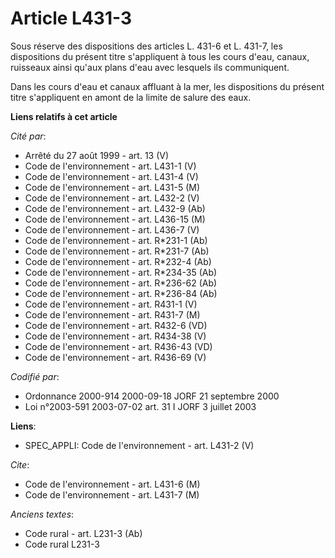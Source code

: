 # Article L431-3

Sous réserve des dispositions des articles L. 431-6 et L. 431-7, les dispositions du présent titre s'appliquent à tous les
cours d'eau, canaux, ruisseaux ainsi qu'aux plans d'eau avec lesquels ils communiquent.

Dans les cours d'eau et canaux affluant à la mer, les dispositions du présent titre s'appliquent en amont de la limite de
salure des eaux.

**Liens relatifs à cet article**

_Cité par_:

  - Arrêté du 27 août 1999 - art. 13 (V)
  - Code de l'environnement - art. L431-1 (V)
  - Code de l'environnement - art. L431-4 (V)
  - Code de l'environnement - art. L431-5 (M)
  - Code de l'environnement - art. L432-2 (V)
  - Code de l'environnement - art. L432-9 (Ab)
  - Code de l'environnement - art. L436-15 (M)
  - Code de l'environnement - art. L436-7 (V)
  - Code de l'environnement - art. R*231-1 (Ab)
  - Code de l'environnement - art. R*231-7 (Ab)
  - Code de l'environnement - art. R*232-4 (Ab)
  - Code de l'environnement - art. R*234-35 (Ab)
  - Code de l'environnement - art. R*236-62 (Ab)
  - Code de l'environnement - art. R*236-84 (Ab)
  - Code de l'environnement - art. R431-1 (V)
  - Code de l'environnement - art. R431-7 (M)
  - Code de l'environnement - art. R432-6 (VD)
  - Code de l'environnement - art. R434-38 (V)
  - Code de l'environnement - art. R436-43 (VD)
  - Code de l'environnement - art. R436-69 (V)

_Codifié par_:

  - Ordonnance 2000-914 2000-09-18 JORF 21 septembre 2000
  - Loi n°2003-591 2003-07-02 art. 31 I JORF 3 juillet 2003

**Liens**:

  - SPEC_APPLI: Code de l'environnement - art. L431-2 (V)

_Cite_:

  - Code de l'environnement - art. L431-6 (M)
  - Code de l'environnement - art. L431-7 (M)

_Anciens textes_:

  - Code rural - art. L231-3 (Ab)
  - Code rural L231-3
